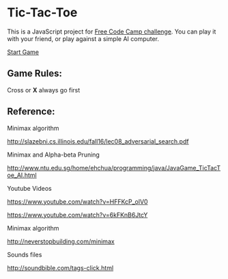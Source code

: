 # Tic-Tac-Toe

This is a JavaScript project for [Free Code Camp challenge](https://www.freecodecamp.com/challenges/build-a-tic-tac-toe-game). You can play it with your friend, or play against a simple AI computer. 

[Start Game](http://codepen.io/AsimoLoveGym/full/ALJzqv/)

## Game Rules:

Cross or **X** always go first

## Reference:

Minimax algorithm

http://slazebni.cs.illinois.edu/fall16/lec08_adversarial_search.pdf

Minimax and Alpha-beta Pruning

http://www.ntu.edu.sg/home/ehchua/programming/java/JavaGame_TicTacToe_AI.html

Youtube Videos

https://www.youtube.com/watch?v=HFFKcP_olV0

https://www.youtube.com/watch?v=6kFKnB6JtcY

Minimax algorithm

http://neverstopbuilding.com/minimax

Sounds files

http://soundbible.com/tags-click.html
